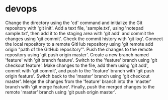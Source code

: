 # devops
Change the directory using the 'cd' command and initialize the Git repository with 'git init'.
Add a text file, 'sample.txt', using 'notepad sample.txt', then add it to the staging area with 'git add' and commit the changes using 'git commit'. Check the commit history with 'git log'.
Connect the local repository to a remote GitHub repository using 'git remote add origin "path of the GitHub repository"'.
Push the changes to the remote repository using 'git push origin master'.
Create a new branch named 'feature' with 'git branch feature'.
Switch to the 'feature' branch using 'git checkout feature'.
Make changes to the file, add them using 'git add', commit with 'git commit', and push to the 'feature' branch with 'git push origin feature'.
Switch back to the 'master' branch using 'git checkout master'.
Merge the changes from the 'feature' branch into the 'master' branch with 'git merge feature'.
Finally, push the merged changes to the remote 'master' branch using 'git push origin master'.
